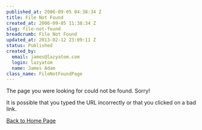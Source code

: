 ```yaml
--- 
published_at: 2006-09-05 04:38:34 Z
title: File Not Found
created_at: 2006-09-05 11:38:34 Z
slug: file-not-found
breadcrumb: File Not Found
updated_at: 2013-02-12 23:09:11 Z
status: Published
created_by: 
  email: james@lazyatom.com
  login: lazyatom
  name: James Adam
class_name: FileNotFoundPage
---
```


The page you were looking for could not be found.  Sorry!

<script type="text/javascript">
document.write('<p>Attempted URL: <code>'+window.location.pathname+'</code>');
</script>

It is possible that you typed the URL incorrectly or that you clicked on a bad link.

[Back to Home Page](/)

